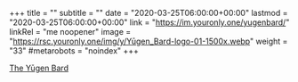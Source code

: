 +++
title = ""
subtitle = ""
date = "2020-03-25T06:00:00+00:00"
lastmod = "2020-03-25T06:00:00+00:00"
link = "https://im.youronly.one/yugenbard/"
linkRel = "me noopener"
image = "https://rsc.youronly.one/img/y/Yūgen_Bard-logo-01-1500x.webp"
weight = "33"
#metarobots = "noindex"
+++

[The Yūgen Bard](https://im.youronly.one/yugenbard/ "The Yūgen Bard")
